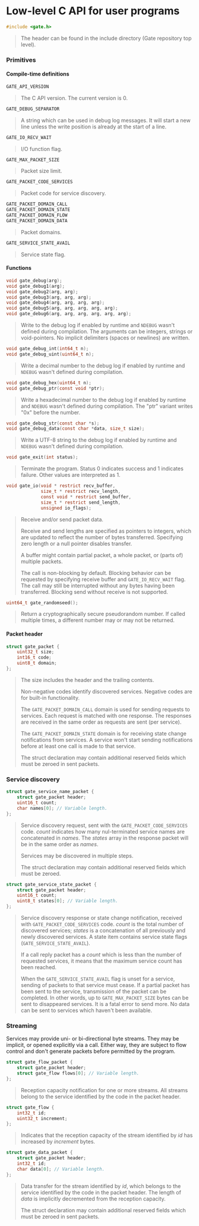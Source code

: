 # Low-level C API for user programs

```c
#include <gate.h>
```
> The header can be found in the include directory (Gate repository top level).


### Primitives

#### Compile-time definitions

```c
GATE_API_VERSION
```
> The C API version.  The current version is 0.


```c
GATE_DEBUG_SEPARATOR
```
> A string which can be used in debug log messages.  It will start a new line
> unless the write position is already at the start of a line.


```c
GATE_IO_RECV_WAIT
```
> I/O function flag.


```c
GATE_MAX_PACKET_SIZE
```
> Packet size limit.


```c
GATE_PACKET_CODE_SERVICES
```
> Packet code for service discovery.


```c
GATE_PACKET_DOMAIN_CALL
GATE_PACKET_DOMAIN_STATE
GATE_PACKET_DOMAIN_FLOW
GATE_PACKET_DOMAIN_DATA
```
> Packet domains.


```c
GATE_SERVICE_STATE_AVAIL
```
> Service state flag.


#### Functions

```c
void gate_debug(arg);
void gate_debug1(arg);
void gate_debug2(arg, arg);
void gate_debug3(arg, arg, arg);
void gate_debug4(arg, arg, arg, arg);
void gate_debug5(arg, arg, arg, arg, arg);
void gate_debug6(arg, arg, arg, arg, arg, arg);
```
> Write to the debug log if enabled by runtime and `NDEBUG` wasn't defined
> during compilation.  The arguments can be integers, strings or void-pointers.
> No implicit delimiters (spaces or newlines) are written.


```c
void gate_debug_int(int64_t n);
void gate_debug_uint(uint64_t n);
```
> Write a decimal number to the debug log if enabled by runtime and `NDEBUG`
> wasn't defined during compilation.


```c
void gate_debug_hex(uint64_t n);
void gate_debug_ptr(const void *ptr);
```
> Write a hexadecimal number to the debug log if enabled by runtime and
> `NDEBUG` wasn't defined during compilation.  The "ptr" variant writes "0x"
> before the number.


```c
void gate_debug_str(const char *s);
void gate_debug_data(const char *data, size_t size);
```
> Write a UTF-8 string to the debug log if enabled by runtime and `NDEBUG`
> wasn't defined during compilation.


```c
void gate_exit(int status);
```
> Terminate the program.  Status 0 indicates success and 1 indicates failure.
> Other values are interpreted as 1.


```c
void gate_io(void * restrict recv_buffer,
             size_t * restrict recv_length,
             const void * restrict send_buffer,
             size_t * restrict send_length,
             unsigned io_flags);
```
> Receive and/or send packet data.
>
> Receive and send lengths are specified as pointers to integers, which are
> updated to reflect the number of bytes transferred.  Specifying zero length
> or a null pointer disables transfer.
>
> A buffer might contain partial packet, a whole packet, or (parts of) multiple
> packets.
>
> The call is non-blocking by default.  Blocking behavior can be requested by
> specifying receive buffer and `GATE_IO_RECV_WAIT` flag.  The call may still
> be interrupted without any bytes having been transferred.  Blocking send
> without receive is not supported.


```c
uint64_t gate_randomseed();
```
> Return a cryptographically secure pseudorandom number.  If called multiple
> times, a different number may or may not be returned.



#### Packet header

```c
struct gate_packet {
	uint32_t size;
	int16_t code;
	uint8_t domain;
};
```
> The size includes the header and the trailing contents.
>
> Non-negative codes identify discovered services.  Negative codes are for
> built-in functionality.
>
> The `GATE_PACKET_DOMAIN_CALL` domain is used for sending requests to
> services.  Each request is matched with one response.  The responses are
> received in the same order as requests are sent (per service).
>
> The `GATE_PACKET_DOMAIN_STATE` domain is for receiving state change
> notifications from services.  A service won't start sending notifications
> before at least one call is made to that service.
>
> The struct declaration may contain additional reserved fields which must be
> zeroed in sent packets.


### Service discovery

```c
struct gate_service_name_packet {
	struct gate_packet header;
	uint16_t count;
	char names[0]; // Variable length.
};
```
> Service discovery request, sent with the `GATE_PACKET_CODE_SERVICES` code.
> *count* indicates how many nul-terminated service names are concatenated in
> *names*.  The *states* array in the response packet will be in the same order
> as *names*.
>
> Services may be discovered in multiple steps.
>
> The struct declaration may contain additional reserved fields which must be
> zeroed.


```c
struct gate_service_state_packet {
	struct gate_packet header;
	uint16_t count;
	uint8_t states[0]; // Variable length.
};
```
> Service discovery response or state change notification, received with
> `GATE_PACKET_CODE_SERVICES` code.   *count* is the total number of discovered
> services; *states* is a concatenation of all previously and newly discovered
> services.  A state item contains service state flags
> (`GATE_SERVICE_STATE_AVAIL`).
>
> If a call reply packet has a *count* which is less than the number of
> requested services, it means that the maximum service count has been reached.
>
> When the `GATE_SERVICE_STATE_AVAIL` flag is unset for a service, sending of
> packets to that service must cease.  If a partial packet has been sent to the
> service, transmission of the packet can be completed.  In other words, up to
> `GATE_MAX_PACKET_SIZE` bytes can be sent to disappeared services.  It is a
> fatal error to send more.  No data can be sent to services which haven't been
> available.


### Streaming

Services may provide uni- or bi-directional byte streams.  They may be
implicit, or opened explicitly via a call.  Either way, they are subject to
flow control and don't generate packets before permitted by the program.


```c
struct gate_flow_packet {
	struct gate_packet header;
	struct gate_flow flows[0]; // Variable length.
};
```
> Reception capacity notification for one or more streams.  All streams belong
> to the service identified by the code in the packet header.


```c
struct gate_flow {
	int32_t id;
	uint32_t increment;
};
```
> Indicates that the reception capacity of the stream identified by *id* has
> increased by *increment* bytes.


```c
struct gate_data_packet {
	struct gate_packet header;
	int32_t id;
	char data[0]; // Variable length.
};
```
> Data transfer for the stream identified by *id*, which belongs to the service
> identified by the code in the packet header.  The length of *data* is
> implicitly decremented from the reception capacity.
>
> The struct declaration may contain additional reserved fields which must be
> zeroed in sent packets.

